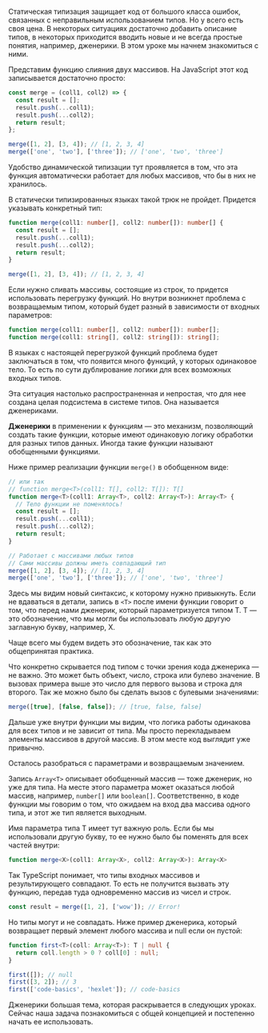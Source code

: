 
Статическая типизация защищает код от большого класса ошибок, связанных с неправильным использованием типов. Но у всего есть своя цена. В некоторых ситуациях достаточно добавить описание типов, в некоторых приходится вводить новые и не всегда простые понятия, например, дженерики. В этом уроке мы начнем знакомиться с ними.

<!-- TODO - автору: урок получается большим и сплошным текстом. Нужно выделить пару блоков подзаголовками -->

Представим функцию слияния двух массивов. На JavaScript этот код записывается достаточно просто:

```javascript
const merge = (coll1, coll2) => {
  const result = [];
  result.push(...coll1);
  result.push(...coll2);
  return result;
};

merge([1, 2], [3, 4]); // [1, 2, 3, 4]
merge(['one', 'two'], ['three']); // ['one', 'two', 'three']
```

Удобство динамической типизации тут проявляется в том, что эта функция автоматически работает для любых массивов, что бы в них не хранилось.

В статически типизированных языках такой трюк не пройдет. Придется указывать конкретный тип:

```typescript
function merge(coll1: number[], coll2: number[]): number[] {
  const result = [];
  result.push(...coll1);
  result.push(...coll2);
  return result;
}

merge([1, 2], [3, 4]); // [1, 2, 3, 4]
```

<!-- TODO - автору: не хватает описания кода - на что обратить внимание, или что тут сделали -->

Если нужно сливать массивы, состоящие из строк, то придется использовать перегрузку функций. Но внутри возникнет проблема с возвращаемым типом, который будет разный в зависимости от входных параметров:

```typescript
function merge(coll1: number[], coll2: number[]): number[];
function merge(coll1: string[], coll2: string[]): string[];
```

<!-- TODO - автору: не хватает описания кода - на что обратить внимание, или что тут сделали -->

В языках с настоящей перегрузкой функций проблема будет заключаться в том, что появится много функций, у которых одинаковое тело. То есть по сути дублирование логики для всех возможных входных типов.

Эта ситуация настолько распространенная и непростая, что для нее создана целая подсистема в системе типов. Она называется дженериками.

**Дженерики** в применении к функциям — это механизм, позволяющий создать такие функции, которые имеют одинаковую логику обработки для разных типов данных. Иногда такие функции называют обобщенными функциями.

Ниже пример реализации функции `merge()` в обобщенном виде:

```typescript
// или так
// function merge<T>(coll1: T[], coll2: T[]): T[]
function merge<T>(coll1: Array<T>, coll2: Array<T>): Array<T> {
  // Тело функции не поменялось!
  const result = [];
  result.push(...coll1);
  result.push(...coll2);
  return result;
}

// Работает с массивами любых типов
// Сами массивы должны иметь совпадающий тип
merge([1, 2], [3, 4]); // [1, 2, 3, 4]
merge(['one', 'two'], ['three']); // ['one', 'two', 'three']
```

Здесь мы видим новый синтаксис, к которому нужно привыкнуть. Если не вдаваться в детали, запись в `<T>` после имени функции говорит о том, что перед нами дженерик, который параметризуется типом T. T — это обозначение, что мы могли бы использовать любую другую заглавную букву, например, X.

Чаще всего мы будем видеть это обозначение, так как это общепринятая практика.

Что конкретно скрывается под типом с точки зрения кода дженерика — не важно. Это может быть объект, число, строка или булево значение. В вызовах примера выше это число для первого вызова и строка для второго. Так же можно было бы сделать вызов с булевыми значениями:

```typescript
merge([true], [false, false]); // [true, false, false]
```

Дальше уже внутри функции мы видим, что логика работы одинакова для всех типов и не зависит от типа. Мы просто перекладываем элементы массивов в другой массив. В этом месте код выглядит уже привычно.

Осталось разобраться с параметрами и возвращаемым значением.

Запись `Array<T>` описывает обобщенный массив — тоже дженерик, но уже для типа. На месте этого параметра может оказаться любой массив, например, `number[]` или `boolean[]`. Соответственно, в коде функции мы говорим о том, что ожидаем на вход два массива одного типа, и этот же тип является выходным.

Имя параметра типа T имеет тут важную роль. Если бы мы использовали другую букву, то ее нужно было бы поменять для всех частей внутри:

```typescript
function merge<X>(coll1: Array<X>, coll2: Array<X>): Array<X>
```

Так TypeScript понимает, что типы входных массивов и результирующего совпадают. То есть не получится вызвать эту функцию, передав туда одновременно массив из чисел и строк.

```typescript
const result = merge([1, 2], ['wow']); // Error!
```

Но типы могут и не совпадать. Ниже пример дженерика, который возвращает первый элемент любого массива и null если он пустой:

```typescript
function first<T>(coll: Array<T>): T | null {
  return coll.length > 0 ? coll[0] : null;
}

first([]); // null
first([3, 2]); // 3
first(['code-basics', 'hexlet']); // code-basics
```

<!-- TODO - автору: не хватает описания кода - на что обратить внимание, или что тут сделали -->

Дженерики большая тема, которая раскрывается в следующих уроках. Сейчас наша задача познакомиться с общей концепцией и постепенно начать ее использовать.
